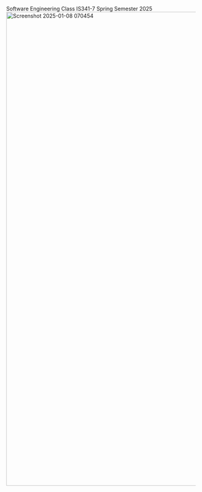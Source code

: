Software Engineering Class IS341-7
Spring Semester 2025
<img width="1259" alt="Screenshot 2025-01-08 070454" src="https://github.com/user-attachments/assets/3c4cd800-d173-4c56-9371-322e6d66c7a8" />
